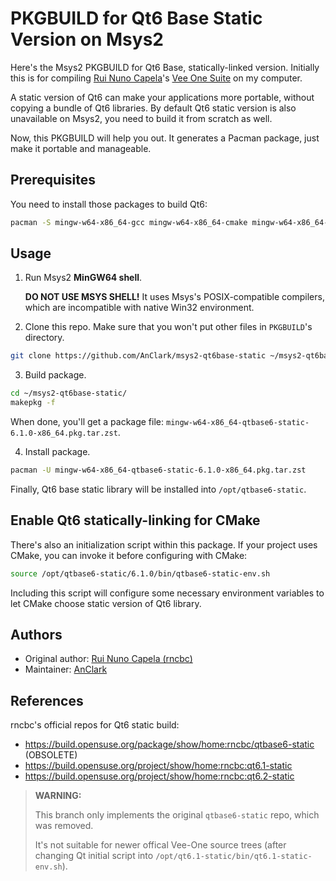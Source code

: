 # PKGBUILD for Qt6 Base Static Version on Msys2

Here's the Msys2 PKGBUILD for Qt6 Base, statically-linked version. Initially this is for compiling [Rui Nuno Capela](https://github.com/rncbc)'s [Vee One Suite](https://www.rncbc.org/drupal/node/2226) on my computer.

A static version of Qt6 can make your applications more portable, without copying a bundle of Qt6 libraries. By default Qt6 static version is also unavailable on Msys2, you need to build it from scratch as well.

Now, this PKGBUILD will help you out. It generates a Pacman package, just make it portable and manageable. 

## Prerequisites

You need to install those packages to build Qt6:

```bash
pacman -S mingw-w64-x86_64-gcc mingw-w64-x86_64-cmake mingw-w64-x86_64-ninja
```

## Usage

1. Run Msys2 **MinGW64 shell**. 

   **DO NOT USE MSYS SHELL!** It uses Msys's POSIX-compatible compilers, which are incompatible with native Win32 environment.

2. Clone this repo. Make sure that you won't put other files in `PKGBUILD`'s directory.

```bash
git clone https://github.com/AnClark/msys2-qt6base-static ~/msys2-qt6base-static
```

3. Build package.

```bash
cd ~/msys2-qt6base-static/
makepkg -f
```

When done, you'll get a package file: ```mingw-w64-x86_64-qtbase6-static-6.1.0-x86_64.pkg.tar.zst```.

4. Install package.

```bash
pacman -U mingw-w64-x86_64-qtbase6-static-6.1.0-x86_64.pkg.tar.zst
```

Finally, Qt6 base static library will be installed into `/opt/qtbase6-static`.

## Enable Qt6 statically-linking for CMake

There's also an initialization script within this package. If your project uses CMake, you can invoke it before configuring with CMake:

```bash
source /opt/qtbase6-static/6.1.0/bin/qtbase6-static-env.sh
```

Including this script will configure some necessary environment variables to let CMake choose static version of Qt6 library.

## Authors

- Original author: [Rui Nuno Capela (rncbc)](https://github.com/rncbc)
- Maintainer: [AnClark](https://github.com/AnClark)

## References

rncbc's official repos for Qt6 static build:

- <https://build.opensuse.org/package/show/home:rncbc/qtbase6-static> (OBSOLETE)
- <https://build.opensuse.org/project/show/home:rncbc:qt6.1-static>
- <https://build.opensuse.org/project/show/home:rncbc:qt6.2-static>


> **WARNING:**
>
> This branch only implements the original `qtbase6-static` repo, which was removed.
>
> It's not suitable for newer offical Vee-One source trees (after changing Qt initial script into `/opt/qt6.1-static/bin/qt6.1-static-env.sh`).